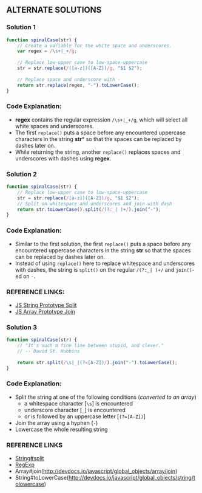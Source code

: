 ## ALTERNATE SOLUTIONS

### Solution 1
```js
function spinalCase(str) {
    // Create a variable for the white space and underscores.
    var regex = /\s+|_+/g;
    
    // Replace low-upper case to low-space-uppercase 
    str = str.replace(/([a-z])([A-Z])/g, "$1 $2");
    
    // Replace space and underscore with - 
    return str.replace(regex, "-").toLowerCase();
}
```

### Code Explanation:
- **regex** contains the regular expression ```/\s+|_+/g```, which will select all white spaces and underscores.
- The first ```replace()``` puts a space before any encountered uppercase characters in the string **str*** so that the spaces can be replaced by dashes later on.
- While returning the string, another ```replace()``` replaces spaces and underscores with dashes using **regex**.

### Solution 2
```js
function spinalCase(str) {
    // Replace low-upper case to low-space-uppercase
    str = str.replace(/[a-z])([A-Z])/g, "$1 $2");
    // Split on whitespace and underscores and join with dash 
    return str.toLowerCase().split(/(?:_| )+/).join("-");
}
```

### Code Explanation:
- Similar to the first solution, the first ```replace()``` puts a space before any encountered uppercase characters in the string **str** so that the spaces can be replaced by dashes later on.
- Instead of using ```replace()``` here to replace whitespace and underscores with dashes, the string is ```split()``` on the regular ```/(?:_| )+/``` and ```join()```-ed on ```-```.

### REFERENCE LINKS:
- [JS String Prototype Split](http://forum.freecodecamp.com/t/javascript-string-prototype-split/15944)
- [JS Array Prototype Join](http://forum.freecodecamp.com/t/javascript-array-prototype-join/14292)

### Solution 3
```js
function spinalCase(str) {
    // "It's such a fine line between stupid, and clever."
    // -- David St. Hubbins
    
    return str.split(/\s|_|(?=[A-Z])/).join("-").toLowerCase();
}
```

### Code Explanation:
- Split the string at one of the following conditions (*converted to an array*)
    - a whitespace character [```\s```] is encountered
    - underscore character [```_```] is encountered 
    - or is followed by an uppercase letter [```(?=[A-Z])```]
- Join the array using a hyphen (```-```)
- Lowercase the whole resulting string 

### REFERENCE LINKS
- [String#split](http://devdocs.io/javascript/global_objects/string/split)
- [RegExp](http://devdocs.io/javascript/global_objects/regexp)
- Array#join(http://devdocs.io/javascript/global_objects/array/join)
- String#toLowerCase(http://devdocs.io/javascript/global_objects/string/tolowercase)

